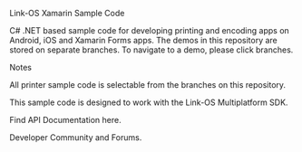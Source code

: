 Link-OS Xamarin Sample Code

C# .NET based sample code for developing printing and encoding apps on Android, iOS and Xamarin Forms apps. The demos in this repository are stored on separate branches. To navigate to a demo, please click branches.

Notes

All printer sample code is selectable from the branches on this repository.

This sample code is designed to work with the Link-OS Multiplatform SDK.

Find API Documentation here.

Developer Community and Forums.
